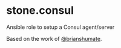stone.consul
============

Ansible role to setup a Consul agent/server

Based on the work of  [@brianshumate](https://github.com/brianshumate).
